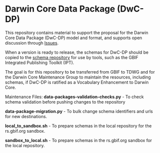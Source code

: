 # Darwin Core Data Package (DwC-DP)

This repository contains material to support the proposal for the Darwin Core Data Package (DwC-DP) model and format, and supports open discussion through [Issues](https://github.com/gbif/dwc-dp/issues).

When a version is ready to release, the schemas for DwC-DP should be copied to the [schema repository](https://rs.gbif.org/sandbox/experimental/data-packages/) for use by tools, such as the GBIF Integrated Publishing Toolkit (IPT).

The goal is for this repository to be transferred from GBIF to TDWG and for the Darwin Core Maintenance Group to maintain the resources, including schemas, if DwC-DP is ratified as a Vocabulary Enhancement to Darwin Core.

Maintenance Files:
**data-packages-validation-checks.py** - To check schema validation before pushing changes to the repository

**data-package-migration.py** - To bulk change schema identifiers and urls for new destinations.

**local_to_sandbox.sh** - To prepare schemas in the local repository for the rs.gbif.org sandbox.

**sandbox_to_local.sh** - To prepare schemas in the rs.gbif.org sandbox for the local repository.
